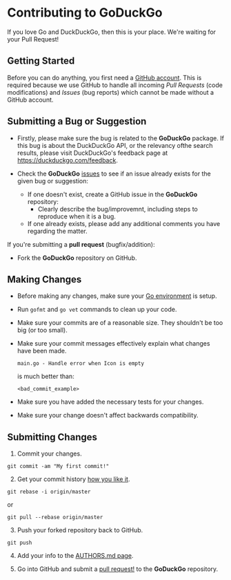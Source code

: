 Contributing to GoDuckGo
========================

If you love Go and DuckDuckGo, then this is
your place. We're waiting for your Pull Request!

Getting Started
---------------

Before you can do anything, you first need a [GitHub account](https://github.com/signup/free).
This is required because we use GitHub to handle all incoming *Pull Requests* (code modifications)
and *Issues* (bug reports) which cannot be made without a GitHub account.

Submitting a **Bug** or **Suggestion**
--------------------------------------

- Firstly, please make sure the bug is related to the **GoDuckGo** package. If this bug
is about the DuckDuckGo API, or the relevancy ofthe  search results, please visit DuckDuckGo's
feedback page at <https://duckduckgo.com/feedback>.

- Check the **GoDuckGo** [issues](https://github.com/ajanicij/goduckgo/issues) to see if
an issue already exists for the given bug or suggestion:
  - If one doesn't exist, create a GitHub issue in the **GoDuckGo** repository:
    - Clearly describe the bug/improvemnt, including steps to reproduce when it is a bug.
  - If one already exists, please add any additional comments you have regarding the matter.

If you're submitting a **pull request** (bugfix/addition):
- Fork the **GoDuckGo** repository on GitHub.

Making Changes
--------------

- Before making any changes, make sure your [Go environment](http://golang.org/doc/install) is setup.
- Run `gofmt` and `go vet` commands to clean up your code.
- Make sure your commits are of a reasonable size. They shouldn't be too big (or too small).
- Make sure your commit messages effectively explain what changes have been made.

  ```shell
  main.go - Handle error when Icon is empty
  ```

  is much better than:

  ```shell
  <bad_commit_example>
  ```

- Make sure you have added the necessary tests for your changes.
- Make sure your change doesn't affect backwards compatibility.

Submitting Changes
------------------

1. Commit your changes.

  ```shell
  git commit -am "My first commit!"
  ```

2. Get your commit history [how you like it](http://book.git-scm.com/4_interactive_rebasing.html).

  ```shell
  git rebase -i origin/master
  ```

  or

  ```shell
  git pull --rebase origin/master
  ```

3. Push your forked repository back to GitHub.

  ```shell
  git push
  ```

4. Add your info to the [AUTHORS.md page](https://github.com/ajanicij/goduckgo/blob/master/AUTHORS.md).

5. Go into GitHub and submit a [pull request!](http://help.github.com/send-pull-requests/) to the
**GoDuckGo** repository.

